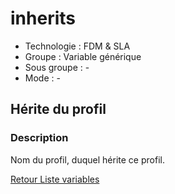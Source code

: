 # inherits

* Technologie : FDM & SLA
* Groupe :  Variable générique
* Sous groupe : -
* Mode : -

## Hérite du profil

### Description

Nom du profil, duquel hérite ce profil.


[Retour Liste variables](variable_list.md)